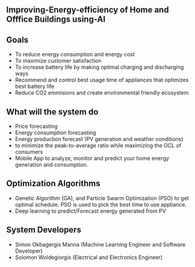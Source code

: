 
<h2>Improving-Energy-efficiency of Home and Offfice Buildings using-AI</h2>


<h2> Goals </h2>
<ul>
<li>To reduce energy consumption and energy cost</li>
<li>To maximize customer satisfaction</li>
<li>To increase battery life by making optimal charging and discharging ways</li>
<li>Recommend and control best usage time of appliances that optimizes best battery life</li>
<li>Reduce CO2 emmisions and create environmental friendly ecosystem</li>
</ul>


<h2> What will the system do </h2>
<ul>
<li>Price forecasting</li>
<li>Energy consumption forecasting</li>
<li>Energy production forecast (PV generation and weather conditions)</li>
<li>to minimize the peak-to-average ratio while maximizing the OCL of consumers</li>
<li>Mobile App to analyze, monitor and predict your home energy generation and consumption.</li>
</ul>


<h2> Optimization Algorithms </h2>
<ul>
<li>Genetic Algorithm (GA), and Particle Swarm Optimization (PSO) to get optimal schedule. PSO is used to pick the best time to use appliance.</li>
<li>Deep learning to predict/Forecast energy generated from PV</li>
</ul>

<h2> System Developers </h2>
<ul>
<li>Simon Okbagergis Manna (Machine Learning Engineer and Software Developer)</li>
<li>Solomon Woldegiorgis (Electrical and Electronics Engineer)</li>
</ul>
  
  
